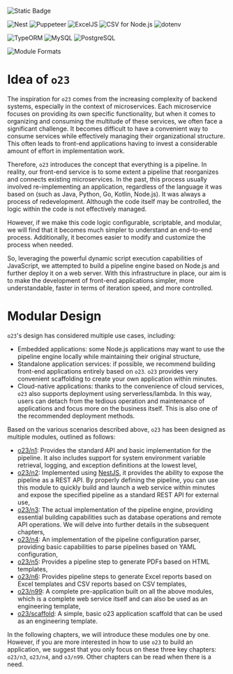 ![Static Badge](https://img.shields.io/badge/InsureMO-777AF2.svg)

![Nest](https://img.shields.io/badge/nest-white.svg?logo=nestjs&logoColor=E0234E&style=social)
![Puppeteer](https://img.shields.io/badge/Puppeteer-white.svg?logo=puppeteer&logoColor=40B5A4&style=social)
![ExcelJS](https://img.shields.io/badge/ExcelJS-white.svg?logo=microsoftexcel&logoColor=217346&style=social)
![CSV for Node.js](https://img.shields.io/badge/CSV%20for%20Node.js-548694.svg)
![dotenv](https://img.shields.io/badge/dotenv-white.svg?logo=dotenv&logoColor=ECD53F&style=social)

![TypeORM](https://img.shields.io/badge/TypeORM-E83524.svg)
![MySQL](https://img.shields.io/badge/MySQL-white.svg?logo=mysql&logoColor=4479A1&style=social)
![PostgreSQL](https://img.shields.io/badge/PostgreSQL-white.svg?logo=postgresql&logoColor=4169E1&style=social)

![Module Formats](https://img.shields.io/badge/module%20formats-cjs-green.svg)


# Idea of `o23`

The inspiration for `o23` comes from the increasing complexity of backend systems, especially in the context of microservices. Each
microservice focuses on providing its own specific functionality, but when it comes to organizing and consuming the multitude of these
services, we often face a significant challenge. It becomes difficult to have a convenient way to consume services while effectively
managing their organizational structure. This often leads to front-end applications having to invest a considerable amount of effort in
implementation work.

Therefore, `o23` introduces the concept that everything is a pipeline. In reality, our front-end service is to some extent a pipeline that
reorganizes and connects existing microservices. In the past, this process usually involved re-implementing an application, regardless of
the language it was based on (such as Java, Python, Go, Kotlin, Node.js). It was always a process of redevelopment. Although the code itself
may be
controlled, the logic within the code is not effectively managed.

However, if we make this code logic configurable, scriptable, and modular, we will find that it becomes much simpler to understand an
end-to-end process. Additionally, it becomes easier to modify and customize the process when needed.

So, leveraging the powerful dynamic script execution capabilities of JavaScript, we attempted to build a pipeline engine based on Node.js
and further deploy it on a web server. With this infrastructure in place, our aim is to make the development of front-end applications
simpler, more understandable, faster in terms of iteration speed, and more controlled.

# Modular Design

`o23`'s design has considered multiple use cases, including:

- Embedded applications: some Node.js applications may want to use the pipeline engine locally while maintaining their original structure,
- Standalone application services: if possible, we recommend building front-end applications entirely based on `o23`. `o23` provides very
  convenient scaffolding to create your own application within minutes.
- Cloud-native applications: thanks to the convenience of cloud services, `o23` also supports deployment using serverless/lambda. In this
  way, users can detach from the tedious operation and maintenance of applications and focus more on the business itself. This is also one
  of the recommended deployment methods.

Based on the various scenarios described above, `o23` has been designed as multiple modules, outlined as follows:

- [o23/n1](o23-n1/README.md): Provides the standard API and basic implementation for the pipeline. It also includes support for system
  environment variable retrieval, logging, and exception definitions at the lowest level,
- [o23/n2](o23-n2/README.md): Implemented using [NestJS](https://nestjs.com/), it provides the ability to expose the pipeline as a REST API.
  By properly defining the pipeline, you can use this module to quickly build and launch a web service within minutes and expose the
  specified pipeline as a standard REST API for external use,
- [o23/n3](o23-n3/README.md): The actual implementation of the pipeline engine, providing essential building capabilities such as database
  operations and remote API operations. We will delve into further details in the subsequent chapters,
- [o23/n4](o23-n4/README.md): An implementation of the pipeline configuration parser, providing basic capabilities to parse pipelines based
  on YAML configuration,
- [o23/n5](o23-n5/README.md): Provides a pipeline step to generate PDFs based on HTML templates,
- [o23/n6](o23-n6/README.md): Provides pipeline steps to generate Excel reports based on Excel templates and CSV reports based on CSV
  templates,
- [o23/n99](o23-n99/README.md): A complete pre-application built on all the above modules, which is a complete web service itself and can
  also be used as an engineering template,
- [o23/scaffold](o23-scaffold/README.md): A simple, basic o23 application scaffold that can be used as an engineering template.

In the following chapters, we will introduce these modules one by one. However, if you are more interested in how to use `o23` to build an
application, we suggest that you only focus on these three key chapters: `o23/n3`, `o23/n4`, and `o3/n99`. Other chapters can be read when
there is a need.
